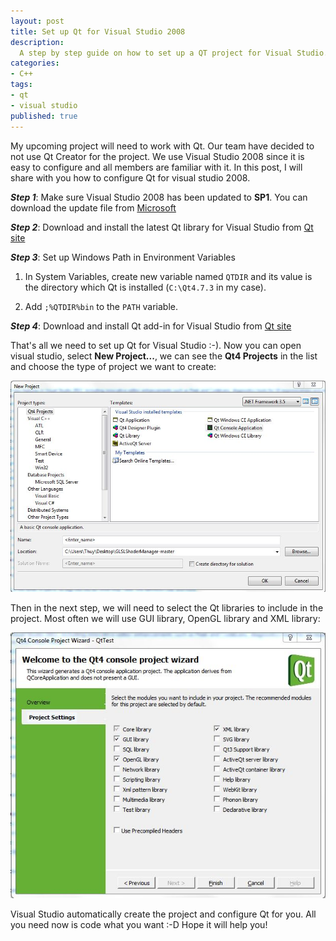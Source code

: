```yaml
---
layout: post
title: Set up Qt for Visual Studio 2008
description:
  A step by step guide on how to set up a QT project for Visual Studio.
categories:
- C++
tags:
- qt
- visual studio
published: true
---
```


My upcoming project will need to work with Qt. Our team have decided to not use Qt Creator for the project. We use Visual Studio 2008 since it is easy to configure and all members are familiar with it. In this post, I will share with you how to configure Qt for visual studio 2008.

**_Step 1_**: Make sure Visual Studio 2008 has been updated to **SP1**. You can download the update file from [Microsoft][VisualStudio2008SP1]

**_Step 2_**: Download and install the latest Qt library for Visual Studio from [Qt site][QtVisualStudio2008]

**_Step 3_**: Set up Windows Path in Environment Variables

  1. In System Variables, create new variable named `QTDIR` and its value is the directory which Qt is installed (`C:\Qt4.7.3` in my case).

  2. Add `;%QTDIR%bin` to the `PATH` variable.

**_Step 4_**: Download and install Qt add-in for Visual Studio from [Qt site][QtVS2008AddIn]

That's all we need to set up Qt for Visual Studio :-). Now you can open visual studio, select **New Project...**, we can see the **Qt4 Projects** in the list and choose the type of project we want to create:

![QT New Project Screenshot](/images/qtnewproject.jpg)

Then in the next step, we will need to select the Qt libraries to include in the project. Most often we will use GUI library, OpenGL library and XML library:

![QT New Project Setup](/images/qtnewprojectsetup.jpg)

Visual Studio automatically create the project and configure Qt for you. All you need now is code what you want :-D Hope it will help you!

[VisualStudio2008SP1]: http://www.microsoft.com/download/en/details.aspx?id=13276
[QtVisualStudio2008]: http://download.qt-project.org/official_releases/qt/4.8/4.8.6/qt-opensource-windows-x86-vs2008-4.8.6.exe
[QtVS2008AddIn]: http://download.qt-project.org/official_releases/vsaddin/qt-vs-addin-1.1.11-opensource.exe
